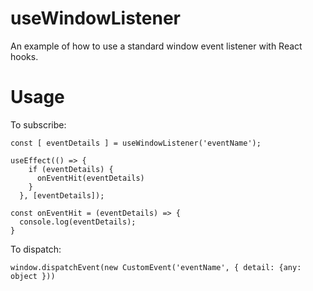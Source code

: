 # useWindowListener
An example of how to use a standard window event listener with React hooks.

# Usage
To subscribe: 
```
const [ eventDetails ] = useWindowListener('eventName');

useEffect(() => {
    if (eventDetails) {
      onEventHit(eventDetails)
    }
  }, [eventDetails]);

const onEventHit = (eventDetails) => {
  console.log(eventDetails);
}
```

To dispatch:
```
window.dispatchEvent(new CustomEvent('eventName', { detail: {any: object }))

```
